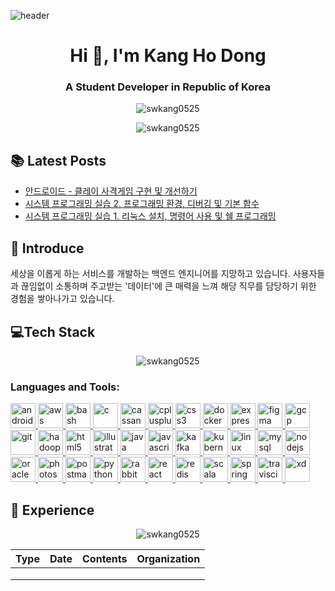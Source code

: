 ![header](https://capsule-render.vercel.app/api?type=wave&color=gradient&height=300&section=header&text=Kang%20Ho%20Dong&animation=fadeIn&fontSize=85)

<h1 align="center">Hi 👋, I'm Kang Ho Dong</h1>
<h3 align="center">A Student Developer in Republic of Korea</h3>
<p align="center"> <img src="https://komarev.com/ghpvc/?username=swkang0525&label=Profile%20views&color=0e75b6&style=flat" alt="swkang0525" /> 
</p>
<p align="center">
<img align="center" src="https://github-readme-stats.vercel.app/api?username=swkang0525&show_icons=true&locale=en" alt="swkang0525" />
</p>

## :books: Latest Posts
<!-- BLOG-POST-LIST:START -->
- [안드로이드 - 클레이 사격게임 구현 및 개선하기](https://velog.io/@rod0ng/%EC%95%88%EB%93%9C%EB%A1%9C%EC%9D%B4%EB%93%9C-%ED%81%B4%EB%A0%88%EC%9D%B4-%EC%82%AC%EA%B2%A9%EA%B2%8C%EC%9E%84-%EA%B5%AC%ED%98%84-%EB%B0%8F-%EA%B0%9C%EC%84%A0%ED%95%98%EA%B8%B0)
- [시스템 프로그래밍 실습 2.  프로그래밍 환경, 디버깅 및 기본 함수](https://velog.io/@rod0ng/%EC%8B%A4%EC%8A%B5-2.-%ED%94%84%EB%A1%9C%EA%B7%B8%EB%9E%98%EB%B0%8D-%ED%99%98%EA%B2%BD-%EB%94%94%EB%B2%84%EA%B9%85-%EB%B0%8F-%EA%B8%B0%EB%B3%B8-%ED%95%A8%EC%88%98)
- [시스템 프로그래밍 실습 1.  리눅스 설치, 명령어 사용 및 쉘 프로그래밍](https://velog.io/@rod0ng/%EC%8B%A4%EC%8A%B5-1.-%EB%A6%AC%EB%88%85%EC%8A%A4-%EC%84%A4%EC%B9%98-%EB%AA%85%EB%A0%B9%EC%96%B4-%EC%82%AC%EC%9A%A9-%EB%B0%8F-%EC%89%98-%ED%94%84%EB%A1%9C%EA%B7%B8%EB%9E%98%EB%B0%8D)
<!-- BLOG-POST-LIST:END -->

## :facepunch: Introduce
세상을 이롭게 하는 서비스를 개발하는 백엔드 엔지니어를 지망하고 있습니다. 사용자들과 끊임없이 소통하며 주고받는 '데이터'에 큰 매력을 느껴 해당 직무를 담당하기 위한 경험을 쌓아나가고 있습니다.




## :computer:Tech Stack

<p align="center"><img align="center" src="https://github-readme-stats.vercel.app/api/top-langs?username=swkang0525&show_icons=true&locale=en&layout=compact" alt="swkang0525" /></p>

<h3 align="left">Languages and Tools:</h3>
<p align="left"> <a href="https://developer.android.com" target="_blank"> <img src="https://devicons.github.io/devicon/devicon.git/icons/android/android-original-wordmark.svg" alt="android" width="40" height="40"/> </a> <a href="https://aws.amazon.com" target="_blank"> <img src="https://devicons.github.io/devicon/devicon.git/icons/amazonwebservices/amazonwebservices-original-wordmark.svg" alt="aws" width="40" height="40"/> </a> <a href="https://www.gnu.org/software/bash/" target="_blank"> <img src="https://www.vectorlogo.zone/logos/gnu_bash/gnu_bash-icon.svg" alt="bash" width="40" height="40"/> </a> <a href="https://www.cprogramming.com/" target="_blank"> <img src="https://devicons.github.io/devicon/devicon.git/icons/c/c-original.svg" alt="c" width="40" height="40"/> </a> <a href="https://cassandra.apache.org/" target="_blank"> <img src="https://www.vectorlogo.zone/logos/apache_cassandra/apache_cassandra-icon.svg" alt="cassandra" width="40" height="40"/> </a> <a href="https://www.w3schools.com/cpp/" target="_blank"> <img src="https://devicons.github.io/devicon/devicon.git/icons/cplusplus/cplusplus-original.svg" alt="cplusplus" width="40" height="40"/> </a> <a href="https://www.w3schools.com/css/" target="_blank"> <img src="https://devicons.github.io/devicon/devicon.git/icons/css3/css3-original-wordmark.svg" alt="css3" width="40" height="40"/> </a> <a href="https://www.docker.com/" target="_blank"> <img src="https://devicons.github.io/devicon/devicon.git/icons/docker/docker-original-wordmark.svg" alt="docker" width="40" height="40"/> </a> <a href="https://expressjs.com" target="_blank"> <img src="https://devicons.github.io/devicon/devicon.git/icons/express/express-original-wordmark.svg" alt="express" width="40" height="40"/> </a> <a href="https://www.figma.com/" target="_blank"> <img src="https://www.vectorlogo.zone/logos/figma/figma-icon.svg" alt="figma" width="40" height="40"/> </a> <a href="https://cloud.google.com" target="_blank"> <img src="https://www.vectorlogo.zone/logos/google_cloud/google_cloud-icon.svg" alt="gcp" width="40" height="40"/> </a> <a href="https://git-scm.com/" target="_blank"> <img src="https://www.vectorlogo.zone/logos/git-scm/git-scm-icon.svg" alt="git" width="40" height="40"/> </a> <a href="https://hadoop.apache.org/" target="_blank"> <img src="https://www.vectorlogo.zone/logos/apache_hadoop/apache_hadoop-icon.svg" alt="hadoop" width="40" height="40"/> </a> <a href="https://www.w3.org/html/" target="_blank"> <img src="https://devicons.github.io/devicon/devicon.git/icons/html5/html5-original-wordmark.svg" alt="html5" width="40" height="40"/> </a> <a href="https://www.adobe.com/in/products/illustrator.html" target="_blank"> <img src="https://www.vectorlogo.zone/logos/adobe_illustrator/adobe_illustrator-icon.svg" alt="illustrator" width="40" height="40"/> </a> <a href="https://www.java.com" target="_blank"> <img src="https://devicons.github.io/devicon/devicon.git/icons/java/java-original-wordmark.svg" alt="java" width="40" height="40"/> </a> <a href="https://developer.mozilla.org/en-US/docs/Web/JavaScript" target="_blank"> <img src="https://devicons.github.io/devicon/devicon.git/icons/javascript/javascript-original.svg" alt="javascript" width="40" height="40"/> </a> <a href="https://kafka.apache.org/" target="_blank"> <img src="https://www.vectorlogo.zone/logos/apache_kafka/apache_kafka-icon.svg" alt="kafka" width="40" height="40"/> </a> <a href="https://kubernetes.io" target="_blank"> <img src="https://www.vectorlogo.zone/logos/kubernetes/kubernetes-icon.svg" alt="kubernetes" width="40" height="40"/> </a> <a href="https://www.linux.org/" target="_blank"> <img src="https://devicons.github.io/devicon/devicon.git/icons/linux/linux-original.svg" alt="linux" width="40" height="40"/> </a> <a href="https://www.mysql.com/" target="_blank"> <img src="https://devicons.github.io/devicon/devicon.git/icons/mysql/mysql-original-wordmark.svg" alt="mysql" width="40" height="40"/> </a> <a href="https://nodejs.org" target="_blank"> <img src="https://devicons.github.io/devicon/devicon.git/icons/nodejs/nodejs-original-wordmark.svg" alt="nodejs" width="40" height="40"/> </a> <a href="https://www.oracle.com/" target="_blank"> <img src="https://devicons.github.io/devicon/devicon.git/icons/oracle/oracle-original.svg" alt="oracle" width="40" height="40"/> </a> <a href="https://www.photoshop.com/en" target="_blank"> <img src="https://devicons.github.io/devicon/devicon.git/icons/photoshop/photoshop-plain.svg" alt="photoshop" width="40" height="40"/> </a> <a href="https://postman.com" target="_blank"> <img src="https://www.vectorlogo.zone/logos/getpostman/getpostman-icon.svg" alt="postman" width="40" height="40"/> </a> <a href="https://www.python.org" target="_blank"> <img src="https://devicons.github.io/devicon/devicon.git/icons/python/python-original.svg" alt="python" width="40" height="40"/> </a> <a href="https://www.rabbitmq.com" target="_blank"> <img src="https://www.vectorlogo.zone/logos/rabbitmq/rabbitmq-icon.svg" alt="rabbitMQ" width="40" height="40"/> </a> <a href="https://reactjs.org/" target="_blank"> <img src="https://devicons.github.io/devicon/devicon.git/icons/react/react-original-wordmark.svg" alt="react" width="40" height="40"/> </a> <a href="https://redis.io" target="_blank"> <img src="https://devicons.github.io/devicon/devicon.git/icons/redis/redis-original-wordmark.svg" alt="redis" width="40" height="40"/> </a> <a href="https://www.scala-lang.org" target="_blank"> <img src="https://devicons.github.io/devicon/devicon.git/icons/scala/scala-original-wordmark.svg" alt="scala" width="40" height="40"/> </a> <a href="https://spring.io/" target="_blank"> <img src="https://www.vectorlogo.zone/logos/springio/springio-icon.svg" alt="spring" width="40" height="40"/> </a> <a href="https://travis-ci.org" target="_blank"> <img src="https://www.vectorlogo.zone/logos/travis-ci/travis-ci-icon.svg" alt="travisci" width="40" height="40"/> </a> <a href="https://www.adobe.com/products/xd.html" target="_blank"> <img src="https://cdn.worldvectorlogo.com/logos/adobe-xd.svg" alt="xd" width="40" height="40"/> </a> </p>

## :calendar: Experience

<p align="center"><img align="center" src="https://github-readme-streak-stats.herokuapp.com/?user=swkang0525&" alt="swkang0525" /></p>


| Type | Date | Contents | Organization |
| ---- | ---- | -------- | :----------: |
|      |      |          |              |
|      |      |          |              |
|      |      |          |              |







